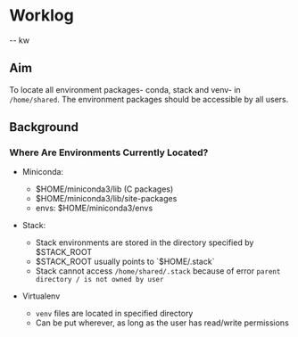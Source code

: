 # Worklog

-- kw

## Aim

To locate all environment packages- conda, stack and venv- in `/home/shared`. The environment packages should be accessible by all users.

## Background

### Where Are Environments Currently Located?

- Miniconda: 
    - $HOME/miniconda3/lib (C packages)
    - $HOME/miniconda3/lib/site-packages
    - envs: $HOME/miniconda3/envs

- Stack:
    - Stack environments are stored in the directory specified by $STACK_ROOT
    - $STACK_ROOT usually points to `$HOME/.stack`
    - Stack cannot access `/home/shared/.stack` because of error `parent directory / is not owned by user`

- Virtualenv
    - `venv` files are located in specified directory
    - Can be put wherever, as long as the user has read/write permissions

